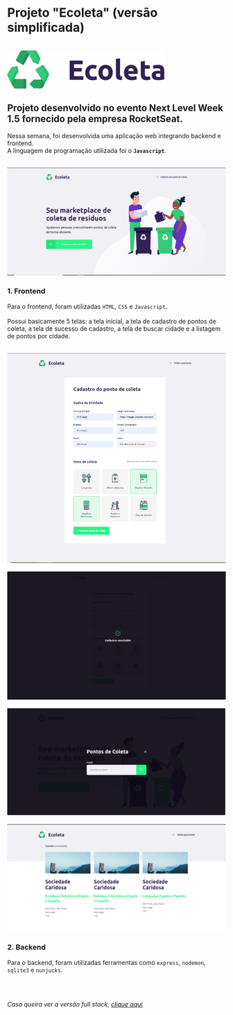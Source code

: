 # Projeto "Ecoleta" (versão simplificada)

<br>
<img src="/public/assets/logo.svg">

## Projeto desenvolvido no evento Next Level Week 1.5 fornecido pela empresa RocketSeat.

Nessa semana, foi desenvolvida uma aplicação web integrando backend e frontend. 
<br>
A linguagem de programação utilizada foi o **`Javascript`**.

<br>
<img src="/uploads/foto1.png">
<br>

### 1. Frontend

Para o frontend, foram utilizadas `HTML`, `CSS` e `Javascript`. 
<br>
<br>
Possui basicamente 5 telas: a tela inicial, a tela de cadastro de pontos de coleta, a tela de sucesso de cadastro, a tela de buscar cidade e a listagem de pontos por cidade.

<br>
<img src="/uploads/foto2.png">
<br>
<br>
<img src="/uploads/foto3.png">
<br>
<br>
<img src="/uploads/foto4.png">
<br>
<br>
<img src="/uploads/foto5.png">
<br>

### 2. Backend

Para o backend, foram utilizadas ferramentas como `express`, `nodemon`, `sqlite3` e `nunjucks`.

<br>
<br>

_Caso queira ver a versão full stack, [clique aqui](https://github.com/leonarita/Ecoleta)_
